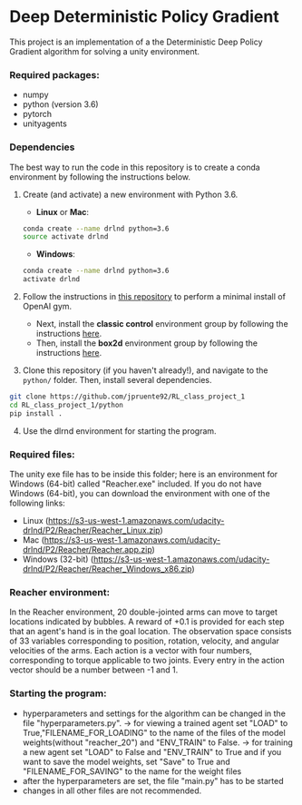# Deep Deterministic Policy Gradient

This project is an implementation of a the Deterministic Deep Policy Gradient algorithm for solving a unity environment.

### Required packages:
- numpy
- python (version 3.6)
- pytorch
- unityagents 

### Dependencies

The best way to run the code in this repository is to create a  conda environment by following the instructions below.

1. Create (and activate) a new environment with Python 3.6.

	- __Linux__ or __Mac__: 
	```bash
	conda create --name drlnd python=3.6
	source activate drlnd
	```
	- __Windows__: 
	```bash
	conda create --name drlnd python=3.6 
	activate drlnd
	```
	
2. Follow the instructions in [this repository](https://github.com/openai/gym) to perform a minimal install of OpenAI gym.  
	- Next, install the **classic control** environment group by following the instructions [here](https://github.com/openai/gym#classic-control).
	- Then, install the **box2d** environment group by following the instructions [here](https://github.com/openai/gym#box2d).
	
3. Clone this repository (if you haven't already!), and navigate to the `python/` folder.  Then, install several dependencies.
```bash
git clone https://github.com/jpruente92/RL_class_project_1
cd RL_class_project_1/python
pip install .
```
4. Use the dlrnd environment for starting the program.

### Required files:
The unity exe file has to be inside this folder; here is an environment for Windows (64-bit) called "Reacher.exe" included. If you do not have Windows (64-bit), you can download the environment with one of the following links:
- Linux (https://s3-us-west-1.amazonaws.com/udacity-drlnd/P2/Reacher/Reacher_Linux.zip)
- Mac (https://s3-us-west-1.amazonaws.com/udacity-drlnd/P2/Reacher/Reacher.app.zip)
- Windows (32-bit) (https://s3-us-west-1.amazonaws.com/udacity-drlnd/P2/Reacher/Reacher_Windows_x86.zip)

### Reacher environment:
In the Reacher environment, 20 double-jointed arms can move to target locations indicated by bubbles. 
A reward of +0.1 is provided for each step that an agent's hand is in the goal location.
The observation space consists of 33 variables corresponding to position, rotation, velocity, 
and angular velocities of the arms. Each action is a vector with four numbers, corresponding 
to torque applicable to two joints. Every entry in the action vector should be a number between -1 and 1.

### Starting the program:
- hyperparameters and settings for the algorithm can be changed in the file "hyperparameters.py".
    -> for viewing a trained agent set "LOAD" to True,"FILENAME_FOR_LOADING" to the name of the files of the model
    weights(without "reacher_20") and "ENV_TRAIN" to False.
    -> for training a new agent set "LOAD" to False and "ENV_TRAIN" to True and if you want to
    save the model weights, set "Save" to True and "FILENAME_FOR_SAVING" to the name for the weight files
- after the hyperparameters are set, the file "main.py" has to be started
- changes in all other files are not recommended.


